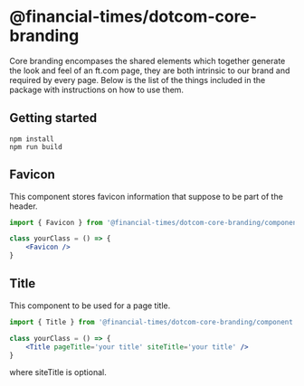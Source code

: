 # @financial-times/dotcom-core-branding

Core branding encompases the shared elements which together generate the look and feel of an ft.com page, they are both intrinsic to our brand and required by every page. Below is the list of the things included in the package with instructions on how to use them.

## Getting started
```
npm install
npm run build
```

## Favicon

This component stores favicon information that suppose to be part of the header.

```jsx
import { Favicon } from '@financial-times/dotcom-core-branding/component'

class yourClass = () => {
    <Favicon />
}
```

## Title

This component to be used for a page title.

```jsx
import { Title } from '@financial-times/dotcom-core-branding/component'

class yourClass = () => {
    <Title pageTitle='your title' siteTitle='your title' />
}
```
where siteTitle is optional.